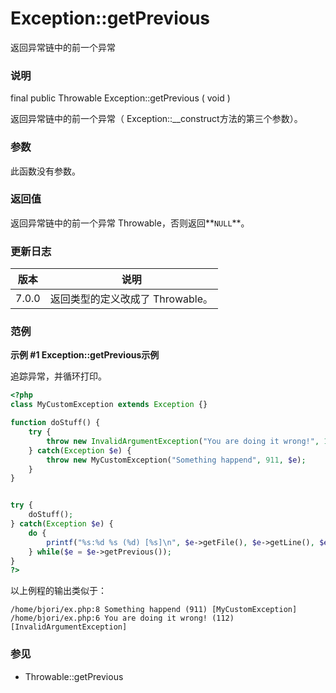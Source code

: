 Exception::getPrevious
======================

返回异常链中的前一个异常

### 说明

<span class="modifier">final</span> <span class="modifier">public</span>
<span class="type">Throwable</span> <span
class="methodname">Exception::getPrevious</span> ( <span
class="methodparam">void</span> )

返回异常链中的前一个异常（ <span
class="methodname">Exception::\_\_construct</span>方法的第三个参数）。

### 参数

此函数没有参数。

### 返回值

返回异常链中的前一个异常 <span
class="classname">Throwable</span>，否则返回**`NULL`**。

### 更新日志

| 版本  | 说明                                                            |
|-------|-----------------------------------------------------------------|
| 7.0.0 | 返回类型的定义改成了 <span class="classname">Throwable</span>。 |

### 范例

**示例 \#1 <span class="methodname">Exception::getPrevious</span>示例**

追踪异常，并循环打印。

``` php
<?php
class MyCustomException extends Exception {}

function doStuff() {
    try {
        throw new InvalidArgumentException("You are doing it wrong!", 112);
    } catch(Exception $e) {
        throw new MyCustomException("Something happend", 911, $e);
    }
}


try {
    doStuff();
} catch(Exception $e) {
    do {
        printf("%s:%d %s (%d) [%s]\n", $e->getFile(), $e->getLine(), $e->getMessage(), $e->getCode(), get_class($e));
    } while($e = $e->getPrevious());
}
?>
```

以上例程的输出类似于：

    /home/bjori/ex.php:8 Something happend (911) [MyCustomException]
    /home/bjori/ex.php:6 You are doing it wrong! (112) [InvalidArgumentException]

### 参见

-   <span class="methodname">Throwable::getPrevious</span>
